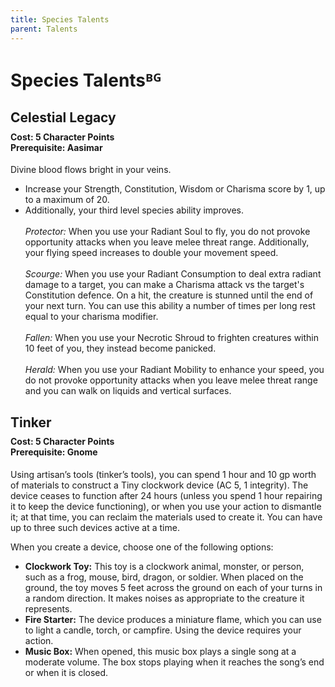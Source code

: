 ```yaml
---
title: Species Talents
parent: Talents
---
```


# Species Talentsᴮᴳ

## Celestial Legacy

<div style="margin-top:-10px;"></div>

#### **Cost:** 5 Character Points<br>**Prerequisite:** Aasimar
Divine blood flows bright in your veins.
* Increase your Strength, Constitution, Wisdom or Charisma score by 1, up to a maximum of 20.
* Additionally, your third level species ability improves.<br><br>
  *Protector:* When you use your Radiant Soul to fly, you do not provoke opportunity attacks when you leave melee threat range. Additionally, your flying speed increases to double your movement speed.<br><br>
  *Scourge:* When you use your Radiant Consumption to deal extra radiant damage to a target, you can make a Charisma attack vs the target's Constitution defence. On a hit, the creature is stunned until the end of your next turn. You can use this ability a number of times per long rest equal to your charisma modifier.<br><br>
  *Fallen:* When you use your Necrotic Shroud to frighten creatures within 10 feet of you, they instead become panicked.<br><br>
  *Herald:* When you use your Radiant Mobility to enhance your speed, you do not provoke opportunity attacks when you leave melee threat range and you can walk on liquids and vertical surfaces.

## Tinker

<div style="margin-top:-10px;"></div>

#### **Cost:** 5 Character Points<br>**Prerequisite:** Gnome
Using artisan’s tools (tinker’s tools), you can spend 1 hour and 10 gp worth of materials to construct a Tiny clockwork device (AC 5, 1 integrity). The device ceases to function after 24 hours (unless you spend 1 hour repairing it to keep the device functioning), or when you use your action to dismantle it; at that time, you can reclaim the materials used to create it. You can have up to three such devices active at a time.

When you create a device, choose one of the following options:
* **Clockwork Toy:** This toy is a clockwork animal, monster, or person, such as a frog, mouse, bird, dragon, or soldier. When placed on the ground, the toy moves 5 feet across the ground on each of your turns in a random direction. It makes noises as appropriate to the creature it represents.
* **Fire Starter:** The device produces a miniature flame, which you can use to light a candle, torch, or campfire. Using the device requires your action.
* **Music Box:** When opened, this music box plays a single song at a moderate volume. The box stops playing when it reaches the song’s end or when it is closed.
